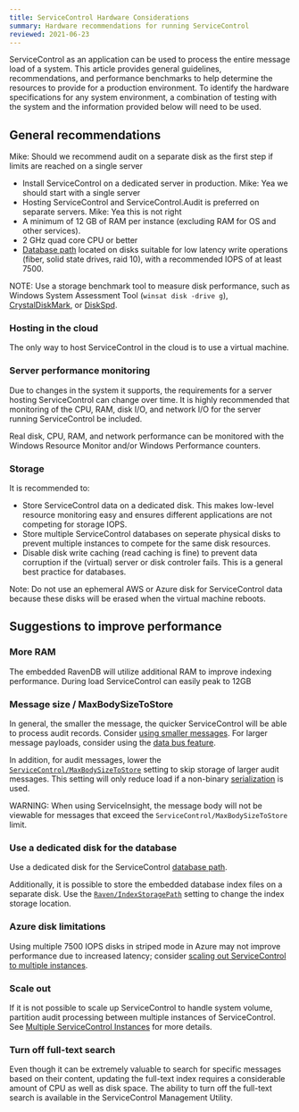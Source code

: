```yaml
---
title: ServiceControl Hardware Considerations
summary: Hardware recommendations for running ServiceControl
reviewed: 2021-06-23
---
```


ServiceControl as an application can be used to process the entire message load of a system. This article provides general guidelines, recommendations, and performance benchmarks to help determine the resources to provide for a production environment. To identify the hardware specifications for any system environment, a combination of testing with the system and the information provided below will need to be used.

## General recommendations

Mike: Should we recommend audit on a separate disk as the first step if limits are reached on a single server

* Install ServiceControl on a dedicated server in production. Mike: Yea we should start with a single server
* Hosting ServiceControl and ServiceControl.Audit is preferred on separate servers. Mike: Yea this is not right
* A minimum of 12 GB of RAM per instance (excluding RAM for OS and other services).
* 2 GHz quad core CPU or better
* [Database path](/servicecontrol/creating-config-file.md#host-settings-servicecontroldbpath) located on disks suitable for low latency write operations (fiber, solid state drives, raid 10), with a recommended IOPS of at least 7500.

NOTE: Use a storage benchmark tool to measure disk performance, such as Windows System Assessment Tool (`winsat disk -drive g`), [CrystalDiskMark](https://crystalmark.info/en/software/crystaldiskmark/), or [DiskSpd](https://github.com/Microsoft/diskspd).

### Hosting in the cloud

The only way to host ServiceControl in the cloud is to use a virtual machine.

### Server performance monitoring

Due to changes in the system it supports, the requirements for a server hosting ServiceControl can change over time. It is highly recommended that monitoring of the CPU, RAM, disk I/O, and network I/O for the server running ServiceControl be included.

Real disk, CPU, RAM, and network performance can be monitored with the Windows Resource Monitor and/or Windows Performance counters.

### Storage

It is recommended to:

- Store ServiceControl data on a dedicated disk. This makes low-level resource monitoring easy and ensures different applications are not competing for storage IOPS.
- Store multiple ServiceControl databases on seperate physical disks to prevent multiple instances to compete for the same disk resources.
- Disable disk write caching (read caching is fine) to prevent data corruption if the (virtual) server or disk controler fails. This is a general best practice for databases.

Note: Do not use an ephemeral AWS or Azure disk for ServiceControl data because these disks will be erased when the virtual machine reboots.

## Suggestions to improve performance

### More RAM

The embedded RavenDB will utilize additional RAM to improve indexing performance. During load ServiceControl can easily peak to 12GB

### Message size / MaxBodySizeToStore

In general, the smaller the message, the quicker ServiceControl will be able to process audit records. Consider [using smaller messages](https://particular.net/blog/putting-your-events-on-a-diet). For larger message payloads, consider using the [data bus feature](/nservicebus/messaging/databus/).

In addition, for audit messages, lower the [`ServiceControl/MaxBodySizeToStore`](/servicecontrol/creating-config-file.md#performance-tuning-servicecontrolmaxbodysizetostore) setting to skip storage of larger audit messages. This setting will only reduce load if a non-binary [serialization](/nservicebus/serialization/) is used.

WARNING: When using ServiceInsight, the message body will not be viewable for messages that exceed the `ServiceControl/MaxBodySizeToStore` limit.

### Use a dedicated disk for the database

Use a dedicated disk for the ServiceControl [database path](/servicecontrol/creating-config-file.md#host-settings-servicecontroldbpath).

Additionally, it is possible to store the embedded database index files on a separate disk. Use the [`Raven/IndexStoragePath`](/servicecontrol/creating-config-file.md#host-settings-ravenindexstoragepath) setting to change the index storage location.

### Azure disk limitations

Using multiple 7500 IOPS disks in striped mode in Azure may not improve performance due to increased latency; consider [scaling out ServiceControl to multiple instances](#suggestions-to-improve-performance-scale-out).

### Scale out

If it is not possible to scale up ServiceControl to handle system volume, partition audit processing between multiple instances of ServiceControl. See [Multiple ServiceControl Instances](remotes.md) for more details.

### Turn off full-text search

Even though it can be extremely valuable to search for specific messages based on their content, updating the full-text index requires a considerable amount of CPU as well as disk space. The ability to turn off the full-text search is available in the ServiceControl Management Utility.
